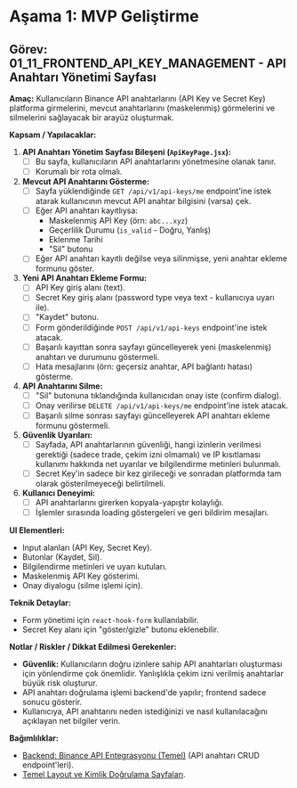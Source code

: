 # Aşama 1: MVP Geliştirme
## Görev: 01_11_FRONTEND_API_KEY_MANAGEMENT - API Anahtarı Yönetimi Sayfası

**Amaç:** Kullanıcıların Binance API anahtarlarını (API Key ve Secret Key) platforma girmelerini, mevcut anahtarlarını (maskelenmiş) görmelerini ve silmelerini sağlayacak bir arayüz oluşturmak.

**Kapsam / Yapılacaklar:**
1.  **API Anahtarı Yönetim Sayfası Bileşeni (`ApiKeyPage.jsx`):**
    - [ ] Bu sayfa, kullanıcıların API anahtarlarını yönetmesine olanak tanır.
    - [ ] Korumalı bir rota olmalı.
2.  **Mevcut API Anahtarını Gösterme:**
    - [ ] Sayfa yüklendiğinde `GET /api/v1/api-keys/me` endpoint'ine istek atarak kullanıcının mevcut API anahtar bilgisini (varsa) çek.
    - [ ] Eğer API anahtarı kayıtlıysa:
        *   Maskelenmiş API Key (örn: `abc...xyz`)
        *   Geçerlilik Durumu (`is_valid` - Doğru, Yanlış)
        *   Eklenme Tarihi
        *   "Sil" butonu
    - [ ] Eğer API anahtarı kayıtlı değilse veya silinmişse, yeni anahtar ekleme formunu göster.
3.  **Yeni API Anahtarı Ekleme Formu:**
    - [ ] API Key giriş alanı (text).
    - [ ] Secret Key giriş alanı (password type veya text - kullanıcıya uyarı ile).
    - [ ] "Kaydet" butonu.
    - [ ] Form gönderildiğinde `POST /api/v1/api-keys` endpoint'ine istek atacak.
    - [ ] Başarılı kayıttan sonra sayfayı güncelleyerek yeni (maskelenmiş) anahtarı ve durumunu göstermeli.
    - [ ] Hata mesajlarını (örn: geçersiz anahtar, API bağlantı hatası) gösterme.
4.  **API Anahtarını Silme:**
    - [ ] "Sil" butonuna tıklandığında kullanıcıdan onay iste (confirm dialog).
    - [ ] Onay verilirse `DELETE /api/v1/api-keys/me` endpoint'ine istek atacak.
    - [ ] Başarılı silme sonrası sayfayı güncelleyerek API anahtarı ekleme formunu göstermeli.
5.  **Güvenlik Uyarıları:**
    - [ ] Sayfada, API anahtarlarının güvenliği, hangi izinlerin verilmesi gerektiği (sadece trade, çekim izni olmamalı) ve IP kısıtlaması kullanımı hakkında net uyarılar ve bilgilendirme metinleri bulunmalı.
    - [ ] Secret Key'in sadece bir kez girileceği ve sonradan platformda tam olarak gösterilmeyeceği belirtilmeli.
6.  **Kullanıcı Deneyimi:**
    - [ ] API anahtarlarını girerken kopyala-yapıştır kolaylığı.
    - [ ] İşlemler sırasında loading göstergeleri ve geri bildirim mesajları.

**UI Elementleri:**
*   Input alanları (API Key, Secret Key).
*   Butonlar (Kaydet, Sil).
*   Bilgilendirme metinleri ve uyarı kutuları.
*   Maskelenmiş API Key gösterimi.
*   Onay diyalogu (silme işlemi için).

**Teknik Detaylar:**
*   Form yönetimi için `react-hook-form` kullanılabilir.
*   Secret Key alanı için "göster/gizle" butonu eklenebilir.

**Notlar / Riskler / Dikkat Edilmesi Gerekenler:**
*   **Güvenlik:** Kullanıcıların doğru izinlere sahip API anahtarları oluşturması için yönlendirme çok önemlidir. Yanlışlıkla çekim izni verilmiş anahtarlar büyük risk oluşturur.
*   API anahtarı doğrulama işlemi backend'de yapılır; frontend sadece sonucu gösterir.
*   Kullanıcıya, API anahtarını neden istediğinizi ve nasıl kullanılacağını açıklayan net bilgiler verin.

**Bağımlılıklar:**
*   [Backend: Binance API Entegrasyonu (Temel)](01_02_BACKEND_BINANCE_API_INTEGRATION.md) (API anahtarı CRUD endpoint'leri).
*   [Temel Layout ve Kimlik Doğrulama Sayfaları](01_08_FRONTEND_BASIC_LAYOUT_AUTH_PAGES.md).

